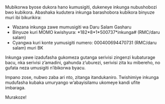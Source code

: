 Mubikorwa byose dukora hano kumusigiti, dukeneye inkunga nubushobozi bwo kubikora. Abashaka kudutera inkunga barashobora kubikora binyuze muri ibi bikurikira:

* Wazana inkunga zawe mumusigiti wa Daru Salam Gasharu
* Binyuze kuri MOMO kwishyura: \*182\*8\*1\*500737\*inkunga# (RMC/daru salam)
* Cyangwa kuri konte yumusigiti numero: 000400694470731 (RMC/daru salam) muri BK

Inkunga yawe izadufasha gukomeza gutanga serivisi zingenzi kubaturage bacu, nka serivisi z’amadini, gahunda z’uburezi, serivisi zita ku mibereho, no gufata neza umusigiti n’ibikorwa byacu.

Impano zose, nubwo zaba ari nto, zitanga itandukaniro. Twishimiye inkunga mudufasha kubaka umuryango w’abayisilamu ukomeye kandi ufite imbaraga.

Murakoze!